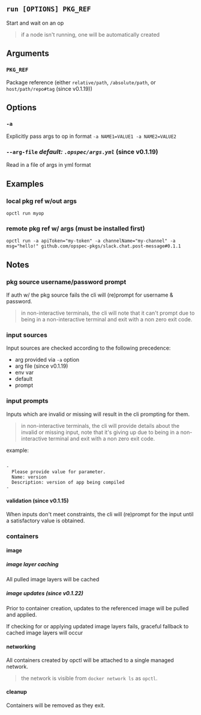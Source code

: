 ## `run [OPTIONS] PKG_REF`

Start and wait on an op

> if a node isn't running, one will be automatically created

## Arguments

### `PKG_REF`

Package reference (either `relative/path`, `/absolute/path`, or
`host/path/repo#tag` (since v0.1.19))

## Options

### `-a`

Explicitly pass args to op in format `-a NAME1=VALUE1 -a NAME2=VALUE2`

### `--arg-file` *default: `.opspec/args.yml`* (since v0.1.19)

Read in a file of args in yml format

## Examples

### local pkg ref w/out args

```shell
opctl run myop
```

### remote pkg ref w/ args (must be installed first)

```shell
opctl run -a apiToken="my-token" -a channelName="my-channel" -a msg="hello!" github.com/opspec-pkgs/slack.chat.post-message#0.1.1
```

## Notes

### pkg source username/password prompt

If auth w/ the pkg source fails the cli will (re)prompt for username &
password.

> in non-interactive terminals, the cli will note that it can't prompt
> due to being in a non-interactive terminal and exit with a non zero
> exit code.

### input sources

Input sources are checked according to the following precedence:

- arg provided via `-a` option
- arg file (since v0.1.19)
- env var
- default
- prompt

### input prompts

Inputs which are invalid or missing will result in the cli prompting for
them.

> in non-interactive terminals, the cli will provide details about the
> invalid or missing input, note that it's giving up due to being in a
> non-interactive terminal and exit with a non zero exit code.

example:

```shell

-
  Please provide value for parameter.
  Name: version
  Description: version of app being compiled
-
```

#### validation (since v0.1.15)

When inputs don't meet constraints, the cli will (re)prompt for the
input until a satisfactory value is obtained.

### containers

#### image

##### image layer caching

All pulled image layers will be cached

##### image updates (since v0.1.22)

Prior to container creation, updates to the referenced image will be
pulled and applied.

If checking for or applying updated image layers fails, graceful
fallback to cached image layers will occur

#### networking

All containers created by opctl will be attached to a single managed
network.

> the network is visible from `docker network ls` as `opctl`.

#### cleanup

Containers will be removed as they exit.
